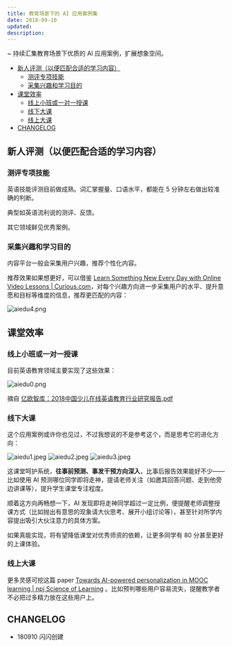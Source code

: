 ```yaml
---
title: 教育场景下的 AI 应用案例集
date: 2018-09-10
updated: 
description: 
---
```


~ 持续汇集教育场景下优质的 AI 应用案例，扩展想象空间。

<!-- START doctoc generated TOC please keep comment here to allow auto update -->
<!-- DON'T EDIT THIS SECTION, INSTEAD RE-RUN doctoc TO UPDATE -->

  - [新人评测（以便匹配合适的学习内容）](#%E6%96%B0%E4%BA%BA%E8%AF%84%E6%B5%8B%E4%BB%A5%E4%BE%BF%E5%8C%B9%E9%85%8D%E5%90%88%E9%80%82%E7%9A%84%E5%AD%A6%E4%B9%A0%E5%86%85%E5%AE%B9)
    - [测评专项技能](#%E6%B5%8B%E8%AF%84%E4%B8%93%E9%A1%B9%E6%8A%80%E8%83%BD)
    - [采集兴趣和学习目的](#%E9%87%87%E9%9B%86%E5%85%B4%E8%B6%A3%E5%92%8C%E5%AD%A6%E4%B9%A0%E7%9B%AE%E7%9A%84)
  - [课堂效率](#%E8%AF%BE%E5%A0%82%E6%95%88%E7%8E%87)
    - [线上小班或一对一授课](#%E7%BA%BF%E4%B8%8A%E5%B0%8F%E7%8F%AD%E6%88%96%E4%B8%80%E5%AF%B9%E4%B8%80%E6%8E%88%E8%AF%BE)
    - [线下大课](#%E7%BA%BF%E4%B8%8B%E5%A4%A7%E8%AF%BE)
    - [线上大课](#%E7%BA%BF%E4%B8%8A%E5%A4%A7%E8%AF%BE)
  - [CHANGELOG](#changelog)

<!-- END doctoc generated TOC please keep comment here to allow auto update -->


## 新人评测（以便匹配合适的学习内容）

### 测评专项技能

英语技能评测目前做成熟。词汇掌握量、口语水平，都能在 5 分钟左右做出较准确的判断。

典型如英语流利说的测评、反馈。

其它领域鲜见优秀案例。

### 采集兴趣和学习目的

内容平台一般会采集用户兴趣，推荐个性化内容。

推荐效果如果想更好，可以借鉴 [Learn Something New Every Day with Online Video Lessons | Curious.com](https://curious.com/)，对每个兴趣方向进一步采集用户的水平、提升意愿和目标等维度的信息，推荐更匹配的内容：

![aiedu4.png](http://openmindclub.zoomquiet.top/ishanshan/aiedu4.png)

## 课堂效率

### 线上小班或一对一授课

目前英语教育领域主要实现了这些效果：

![aiedu0.png](http://openmindclub.zoomquiet.top/ishanshan/aiedu0.png)

摘自 [亿欧智库：2018中国少儿在线英语教育行业研究报告.pdf](https://img1.iyiou.com/ThinkTank/2018/%E4%BA%BF%E6%AC%A7%E6%99%BA%E5%BA%93%EF%BC%9A2018%E4%B8%AD%E5%9B%BD%E5%B0%91%E5%84%BF%E5%9C%A8%E7%BA%BF%E8%8B%B1%E8%AF%AD%E6%95%99%E8%82%B2%E8%A1%8C%E4%B8%9A%E7%A0%94%E7%A9%B6%E6%8A%A5%E5%91%8A.pdf)

### 线下大课

这个应用案例或许你也见过，不过我想说的不是参考这个，而是思考它的进化方向：


![aiedu1.jpeg](http://openmindclub.zoomquiet.top/ishanshan/aiedu1.jpeg?imageView2/2/w/350)
![aiedu2.jpeg](http://openmindclub.zoomquiet.top/ishanshan/aiedu2.jpeg)
![aiedu3.jpeg](http://openmindclub.zoomquiet.top/ishanshan/aiedu3.jpeg?imageView2/2/w/400)


这课堂呵护系统，**往事前预测、事发干预方向深入**，比事后报告效果能好不少——比如使用 AI 预测哪位同学即将走神，提请老师关注（如邀其回答问题、走到他旁边讲课等），提升学生课堂专注程度。

顺着这方向再畅想一下，AI 发现即将走神同学超过一定比例，便提醒老师调整授课方式（比如抛出有意思的现象请大伙思考、展开小组讨论等），甚至针对所学内容提出吸引大伙注意力的具体方案。

如果真能实现，将有望降低课堂对优秀师资的依赖，让更多同学有 80 分甚至更好的上课体验。

### 线上大课

更多灵感可挖这篇 paper  [Towards AI-powered personalization in MOOC learning | npj Science of Learning](https://www.nature.com/articles/s41539-017-0016-3#Sec1) 。比如预判哪些用户容易流失，提醒教学者不必把过多精力放在这些用户上。

## CHANGELOG 

- 180910 闪闪创建
